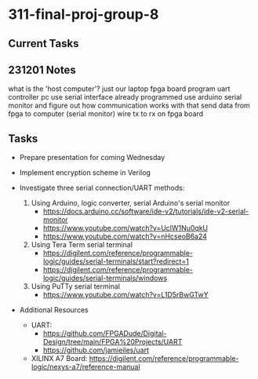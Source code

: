 # 311-final-proj-group-8

## Current Tasks

## 231201 Notes
what is the 'host computer'?
  just our laptop
fpga board
program uart controller
pc
use serial interface already programmed
use arduino serial monitor and figure out how communication works with that
send data from fpga to computer (serial monitor)
wire tx to rx on fpga board

## Tasks
- Prepare presentation for coming Wednesday
- Implement encryption scheme in Verilog
- Investigate three serial connection/UART methods:
    1. Using Arduino, logic converter, serial Arduino's serial monitor
       - https://docs.arduino.cc/software/ide-v2/tutorials/ide-v2-serial-monitor
       - https://www.youtube.com/watch?v=UclW1Nu0qkU
       - https://www.youtube.com/watch?v=nHcseoB6a24
    3. Using Tera Term serial terminal
       - https://digilent.com/reference/programmable-logic/guides/serial-terminals/start?redirect=1
       - https://digilent.com/reference/programmable-logic/guides/serial-terminals/windows
    4. Using PuTTy serial terminal
        - https://www.youtube.com/watch?v=L1D5rBwGTwY

- Additional Resources
  - UART:
      - https://github.com/FPGADude/Digital-Design/tree/main/FPGA%20Projects/UART
      - https://github.com/jamieiles/uart
  - XILINX A7 Board: https://digilent.com/reference/programmable-logic/nexys-a7/reference-manual
